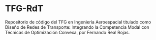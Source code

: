 # TFG-RdT
Repositorio de código del TFG en Ingeniería Aeroespacial titulado como Diseño de Redes de Transporte: Integrando la Competencia Modal con Técnicas de Optimización Convexa, por Fernando Real Rojas.
